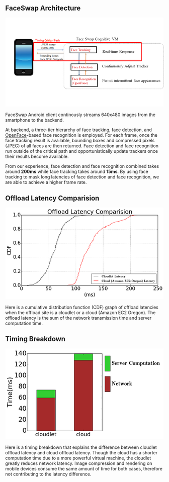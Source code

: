## FaceSwap Architecture

![FaceSwap Architecture](img/FaceSwap-arch.png)

FaceSwap Android client continously streams 640x480 images from the smartphone to the backend.

At backend, a three-tier hierarchy of face tracking, face detection, and [OpenFace](https://cmusatyalab.github.io/openface)-based face recognition is employed. For each frame, once the face tracking result is available, bounding boxes and compressed pixels (JPEG) of all faces are then returned. Face detection and face recognition run outside of the critical path and opportunistically update trackers once their results become available. 

From our experience, face detection and face recognition combined takes around **200ms** while face tracking takes around **15ms**. By using face tracking to mask long latencies of face detection and face recognition, we are able to achieve a higher frame rate.

## Offload Latency Comparision

![latency](img/CDF.png)

Here is a cumulative distribution function (CDF) graph of offload latencies when the offload site is a cloudlet or a cloud (Amazon EC2 Oregon). The offload latency is the sum of the network transmission time and server computation time. 

## Timing Breakdown

![Timing Breakdown](img/breakdown.png)

Here is a timing breakdown that explains the difference between cloudlet offload latency and cloud offload latency. Though the cloud has a shorter computation time due to a more powerful virtual machine, the cloudlet greatly reduces network latency. Image compression and rendering on mobile devices consume the same amount of time for both cases, therefore not contributing to the latency difference.



